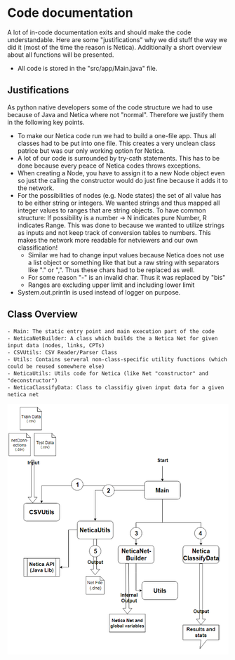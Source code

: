 # Code documentation
A lot of in-code documentation exits and should make the code understandable. Here are some "justifications" why we did stuff the way we did it (most of the time the reason is Netica).
Additionally a short overview about all functions will be presented. 

* All code is stored in the "src/app/Main.java" file. 


## Justifications 
As python native developers some of the code structure we had to use because of Java and Netica where not "normal". Therefore we justify them in the following key points.

* To make our Netica code run we had to build a one-file app. Thus all classes had to be put into one file. This creates a very unclean class patrice but was our only working option for Netica.
* A lot of our code is surrounded by try-cath statements. This has to be done because every peace of Netica codes throws exceptions.
* When creating a Node, you have to assign it to a new Node object even so just the calling the constructor would do just fine because it adds it to the network. 
* For the possibilities of nodes (e.g. Node states) the set of all value has to be either string or integers. We wanted strings and thus mapped all integer values to ranges that are string objects. 
To have common structure: If possibility is a number -> N indicates pure Number, R indicates Range. 
This was done to because we wanted to utilize strings as inputs and not keep track of conversion tables to numbers. This makes the network more readable for netviewers and our own classification! 
    * Similar we had to change input values because Netica does not use a list object or something like that but a raw string with separators like "." or ",". Thus these chars had to be replaced as well. 
    * For some reason "-" is an invalid char. Thus it was replaced by "bis"
    * Ranges are excluding upper limit and including lower limit
* System.out.println is used instead of logger on purpose.  


## Class Overview
```
- Main: The static entry point and main execution part of the code
- NeticaNetBuilder: A class which builds the a Netica Net for given input data (nodes, links, CPTs)
- CSVUtils: CSV Reader/Parser Class 
- Utils: Contains serveral non-class-specific utility functions (which could be reused somewhere else)
- NeticaUtils: Utils code for Netica (like Net "constructor" and "deconstructor")
- NeticaClassifyData: Class to classifiy given input data for a given netica net
```
![Class connections image](./classConnections.PNG "Project structure")

